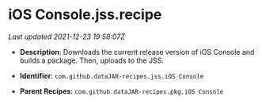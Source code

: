 # iOS Console.jss.recipe

_Last updated 2021-12-23 19:58:07Z_

- **Description**: Downloads the current release version of iOS Console and builds a package. Then, uploads to the JSS.

- **Identifier**: `com.github.dataJAR-recipes.jss.iOS Console`

- **Parent Recipes**: `com.github.dataJAR-recipes.pkg.iOS Console`